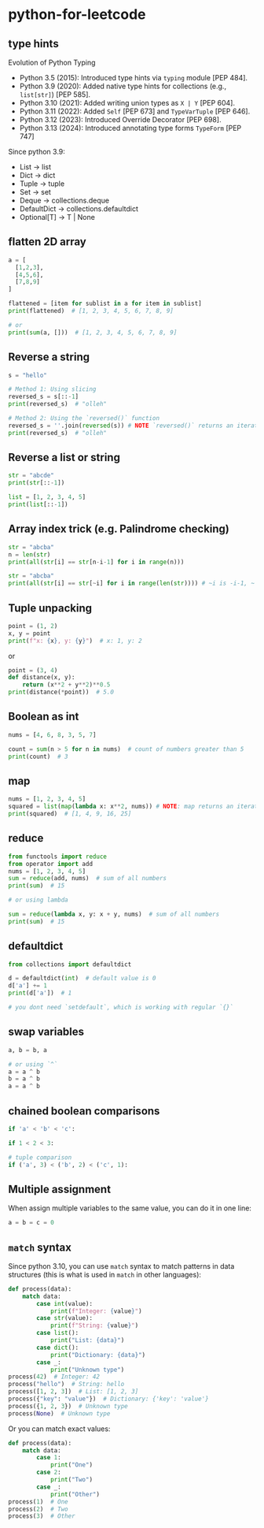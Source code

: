 # python-for-leetcode

## type hints

Evolution of Python Typing

- Python 3.5 (2015): Introduced type hints via `typing` module [PEP 484].
- Python 3.9 (2020): Added native type hints for collections (e.g., `list[str]`) [PEP 585].
- Python 3.10 (2021): Added writing union types as `X | Y` [PEP 604].
- Python 3.11 (2022): Added `Self` [PEP 673] and `TypeVarTuple` [PEP 646].
- Python 3.12 (2023): Introduced Override Decorator [PEP 698].
- Python 3.13 (2024): Introduced annotating type forms `TypeForm` [PEP 747]

Since python 3.9:

- List -> list
- Dict -> dict
- Tuple -> tuple
- Set -> set
- Deque -> collections.deque
- DefaultDict -> collections.defaultdict
- Optional[T] -> T | None

## flatten 2D array

```python
a = [
  [1,2,3],
  [4,5,6],
  [7,8,9]
]

flattened = [item for sublist in a for item in sublist]
print(flattened)  # [1, 2, 3, 4, 5, 6, 7, 8, 9]

# or
print(sum(a, []))  # [1, 2, 3, 4, 5, 6, 7, 8, 9]
```

## Reverse a string

```python
s = "hello"

# Method 1: Using slicing
reversed_s = s[::-1]
print(reversed_s)  # "olleh"

# Method 2: Using the `reversed()` function
reversed_s = ''.join(reversed(s)) # NOTE `reversed()` returns an iterator
print(reversed_s)  # "olleh"
```

## Reverse a list or string

```python
str = "abcde"
print(str[::-1])

list = [1, 2, 3, 4, 5]
print(list[::-1])
```

## Array index trick (e.g. Palindrome checking)

```python
str = "abcba"
n = len(str)
print(all(str[i] == str[n-i-1] for i in range(n)))

str = "abcba"
print(all(str[i] == str[~i] for i in range(len(str)))) # ~i is -i-1, ~ is bitwise not
```

## Tuple unpacking

```python
point = (1, 2)
x, y = point
print(f"x: {x}, y: {y}")  # x: 1, y: 2
```

or

```python
point = (3, 4)
def distance(x, y):
    return (x**2 + y**2)**0.5
print(distance(*point))  # 5.0
```

## Boolean as int

```python
nums = [4, 6, 8, 3, 5, 7]

count = sum(n > 5 for n in nums)  # count of numbers greater than 5
print(count)  # 3
```

## map

```python
nums = [1, 2, 3, 4, 5]
squared = list(map(lambda x: x**2, nums)) # NOTE: map returns an iterator, need to use list() to convert it to a list
print(squared)  # [1, 4, 9, 16, 25]
```

## reduce

```python
from functools import reduce
from operator import add
nums = [1, 2, 3, 4, 5]
sum = reduce(add, nums)  # sum of all numbers
print(sum)  # 15

# or using lambda

sum = reduce(lambda x, y: x + y, nums)  # sum of all numbers
print(sum)  # 15
```

## defaultdict

```python
from collections import defaultdict

d = defaultdict(int)  # default value is 0
d['a'] += 1
print(d['a'])  # 1

# you dont need `setdefault`, which is working with regular `{}`
```

## swap variables

```python
a, b = b, a

# or using `^`
a = a ^ b
b = a ^ b
a = a ^ b
```

## chained boolean comparisons

```python
if 'a' < 'b' < 'c':

if 1 < 2 < 3:

# tuple comparison
if ('a', 3) < ('b', 2) < ('c', 1):
```

## Multiple assignment

When assign multiple variables to the same value, you can do it in one line:

```python
a = b = c = 0
```

## `match` syntax

Since python 3.10, you can use `match` syntax to match patterns in data structures (this is what is used in `match` in other languages):

```python
def process(data):
    match data:
        case int(value):
            print(f"Integer: {value}")
        case str(value):
            print(f"String: {value}")
        case list():
            print("List: {data}")
        case dict():
            print("Dictionary: {data}")
        case _:
            print("Unknown type")
process(42)  # Integer: 42
process("hello")  # String: hello
process([1, 2, 3])  # List: [1, 2, 3]
process({"key": "value"})  # Dictionary: {'key': 'value'}
process({1, 2, 3})  # Unknown type
process(None)  # Unknown type
```

Or you can match exact values:

```python
def process(data):
    match data:
        case 1:
            print("One")
        case 2:
            print("Two")
        case _:
            print("Other")
process(1)  # One
process(2)  # Two
process(3)  # Other
```
